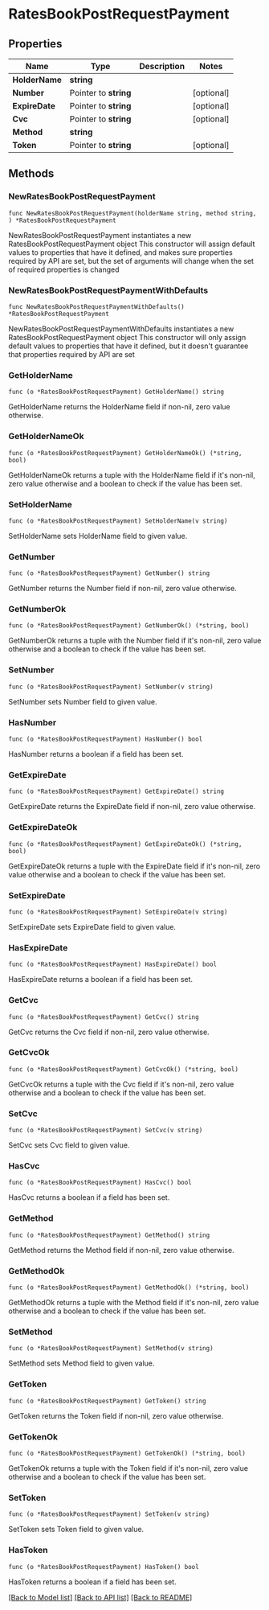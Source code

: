 # RatesBookPostRequestPayment

## Properties

Name | Type | Description | Notes
------------ | ------------- | ------------- | -------------
**HolderName** | **string** |  | 
**Number** | Pointer to **string** |  | [optional] 
**ExpireDate** | Pointer to **string** |  | [optional] 
**Cvc** | Pointer to **string** |  | [optional] 
**Method** | **string** |  | 
**Token** | Pointer to **string** |  | [optional] 

## Methods

### NewRatesBookPostRequestPayment

`func NewRatesBookPostRequestPayment(holderName string, method string, ) *RatesBookPostRequestPayment`

NewRatesBookPostRequestPayment instantiates a new RatesBookPostRequestPayment object
This constructor will assign default values to properties that have it defined,
and makes sure properties required by API are set, but the set of arguments
will change when the set of required properties is changed

### NewRatesBookPostRequestPaymentWithDefaults

`func NewRatesBookPostRequestPaymentWithDefaults() *RatesBookPostRequestPayment`

NewRatesBookPostRequestPaymentWithDefaults instantiates a new RatesBookPostRequestPayment object
This constructor will only assign default values to properties that have it defined,
but it doesn't guarantee that properties required by API are set

### GetHolderName

`func (o *RatesBookPostRequestPayment) GetHolderName() string`

GetHolderName returns the HolderName field if non-nil, zero value otherwise.

### GetHolderNameOk

`func (o *RatesBookPostRequestPayment) GetHolderNameOk() (*string, bool)`

GetHolderNameOk returns a tuple with the HolderName field if it's non-nil, zero value otherwise
and a boolean to check if the value has been set.

### SetHolderName

`func (o *RatesBookPostRequestPayment) SetHolderName(v string)`

SetHolderName sets HolderName field to given value.


### GetNumber

`func (o *RatesBookPostRequestPayment) GetNumber() string`

GetNumber returns the Number field if non-nil, zero value otherwise.

### GetNumberOk

`func (o *RatesBookPostRequestPayment) GetNumberOk() (*string, bool)`

GetNumberOk returns a tuple with the Number field if it's non-nil, zero value otherwise
and a boolean to check if the value has been set.

### SetNumber

`func (o *RatesBookPostRequestPayment) SetNumber(v string)`

SetNumber sets Number field to given value.

### HasNumber

`func (o *RatesBookPostRequestPayment) HasNumber() bool`

HasNumber returns a boolean if a field has been set.

### GetExpireDate

`func (o *RatesBookPostRequestPayment) GetExpireDate() string`

GetExpireDate returns the ExpireDate field if non-nil, zero value otherwise.

### GetExpireDateOk

`func (o *RatesBookPostRequestPayment) GetExpireDateOk() (*string, bool)`

GetExpireDateOk returns a tuple with the ExpireDate field if it's non-nil, zero value otherwise
and a boolean to check if the value has been set.

### SetExpireDate

`func (o *RatesBookPostRequestPayment) SetExpireDate(v string)`

SetExpireDate sets ExpireDate field to given value.

### HasExpireDate

`func (o *RatesBookPostRequestPayment) HasExpireDate() bool`

HasExpireDate returns a boolean if a field has been set.

### GetCvc

`func (o *RatesBookPostRequestPayment) GetCvc() string`

GetCvc returns the Cvc field if non-nil, zero value otherwise.

### GetCvcOk

`func (o *RatesBookPostRequestPayment) GetCvcOk() (*string, bool)`

GetCvcOk returns a tuple with the Cvc field if it's non-nil, zero value otherwise
and a boolean to check if the value has been set.

### SetCvc

`func (o *RatesBookPostRequestPayment) SetCvc(v string)`

SetCvc sets Cvc field to given value.

### HasCvc

`func (o *RatesBookPostRequestPayment) HasCvc() bool`

HasCvc returns a boolean if a field has been set.

### GetMethod

`func (o *RatesBookPostRequestPayment) GetMethod() string`

GetMethod returns the Method field if non-nil, zero value otherwise.

### GetMethodOk

`func (o *RatesBookPostRequestPayment) GetMethodOk() (*string, bool)`

GetMethodOk returns a tuple with the Method field if it's non-nil, zero value otherwise
and a boolean to check if the value has been set.

### SetMethod

`func (o *RatesBookPostRequestPayment) SetMethod(v string)`

SetMethod sets Method field to given value.


### GetToken

`func (o *RatesBookPostRequestPayment) GetToken() string`

GetToken returns the Token field if non-nil, zero value otherwise.

### GetTokenOk

`func (o *RatesBookPostRequestPayment) GetTokenOk() (*string, bool)`

GetTokenOk returns a tuple with the Token field if it's non-nil, zero value otherwise
and a boolean to check if the value has been set.

### SetToken

`func (o *RatesBookPostRequestPayment) SetToken(v string)`

SetToken sets Token field to given value.

### HasToken

`func (o *RatesBookPostRequestPayment) HasToken() bool`

HasToken returns a boolean if a field has been set.


[[Back to Model list]](../README.md#documentation-for-models) [[Back to API list]](../README.md#documentation-for-api-endpoints) [[Back to README]](../README.md)


